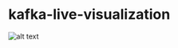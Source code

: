 # kafka-live-visualization
![alt text](https://github.com/Huzaifakamran/ChatGPT-ToshaKhana/screenshot.PNG)